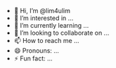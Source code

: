 - 👋 Hi, I’m @lim4ulim
- 👀 I’m interested in ...
- 🌱 I’m currently learning ...
- 💞️ I’m looking to collaborate on ...
- 📫 How to reach me ...
- 😄 Pronouns: ...
- ⚡ Fun fact: ...

<!---
lim4ulim/lim4ulim is a ✨ special ✨ repository because its `README.md` (this file) appears on your GitHub profile.
You can click the Preview link to take a look at your changes.
--->
